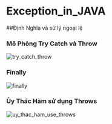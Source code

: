 # Exception_in_JAVA
##Định Nghĩa và sử lý ngoại lệ 
### Mô Phỏng Try Catch và Throw
![try_catch_throw](https://cloud.githubusercontent.com/assets/18228937/17354359/08164836-5972-11e6-8bb7-4b8330700987.png)

### Finally 
![finally](https://cloud.githubusercontent.com/assets/18228937/17354300/82f9c1c8-5971-11e6-9ec7-ef8a975cea38.png)

### Ủy Thác Hàm sử dụng Throws 
![uy_thac_ham_use_throws](https://cloud.githubusercontent.com/assets/18228937/17354301/8404630c-5971-11e6-80bc-4043c3d21dac.png)
